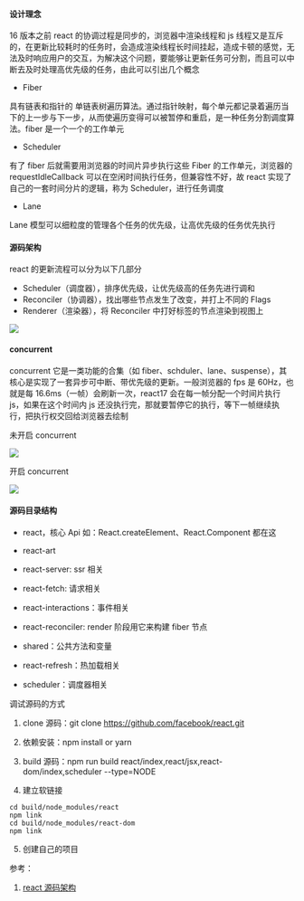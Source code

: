 #### 设计理念

16 版本之前 react 的协调过程是同步的，浏览器中渲染线程和 js 线程又是互斥的，在更新比较耗时的任务时，会造成渲染线程长时间挂起，造成卡顿的感觉，无法及时响应用户的交互，为解决这个问题，要能够让更新任务可分割，而且可以中断去及时处理高优先级的任务，由此可以引出几个概念

- Fiber

具有链表和指针的 单链表树遍历算法。通过指针映射，每个单元都记录着遍历当下的上一步与下一步，从而使遍历变得可以被暂停和重启，是一种任务分割调度算法。fiber 是一个一个的工作单元

- Scheduler

有了 fiber 后就需要用浏览器的时间片异步执行这些 Fiber 的工作单元，浏览器的 requestIdleCallback 可以在空闲时间执行任务，但兼容性不好，故 react 实现了自己的一套时间分片的逻辑，称为 Scheduler，进行任务调度

- Lane

Lane 模型可以细粒度的管理各个任务的优先级，让高优先级的任务优先执行

#### 源码架构

react 的更新流程可以分为以下几部分

- Scheduler（调度器），排序优先级，让优先级高的任务先进行调和
- Reconciler（协调器），找出哪些节点发生了改变，并打上不同的 Flags
- Renderer（渲染器），将 Reconciler 中打好标签的节点渲染到视图上

![](https://gitee.com/xiaochen1024/assets/raw/master/assets/react%E6%BA%90%E7%A0%813.1.png)

#### concurrent

concurrent 它是一类功能的合集（如 fiber、schduler、lane、suspense），其核心是实现了一套异步可中断、带优先级的更新。一般浏览器的 fps 是 60Hz，也就是每 16.6ms（一帧）会刷新一次，react17 会在每一帧分配一个时间片执行 js，如果在这个时间内 js 还没执行完，那就要暂停它的执行，等下一帧继续执行，把执行权交回给浏览器去绘制

未开启 concurrent

![](https://gitee.com/xiaochen1024/assets/raw/master/assets/20210529135848.png)

开启 concurrent

![](https://gitee.com/xiaochen1024/assets/raw/master/assets/react%E6%BA%90%E7%A0%813.3.png)

#### 源码目录结构

- react，核心 Api 如：React.createElement、React.Component 都在这

- react-art

- react-server: ssr 相关

- react-fetch: 请求相关

- react-interactions：事件相关

- react-reconciler: render 阶段用它来构建 fiber 节点

- shared：公共方法和变量

- react-refresh：热加载相关

- scheduler：调度器相关

调试源码的方式

1. clone 源码：git clone https://github.com/facebook/react.git

2. 依赖安装：npm install or yarn

3. build 源码：npm run build react/index,react/jsx,react-dom/index,scheduler --type=NODE

4. 建立软链接

```shell
cd build/node_modules/react
npm link
cd build/node_modules/react-dom
npm link
```

5. 创建自己的项目

参考：

1. [react 源码架构](https://xiaochen1024.com/courseware/60b1b2f6cf10a4003b634718/60b1b328cf10a4003b63471b)
